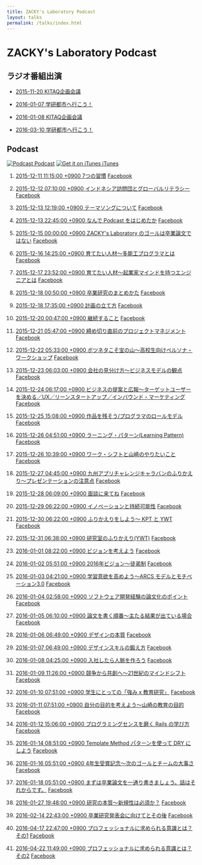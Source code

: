 ```yaml
---
title: ZACKY's Laboratory Podcast
layout: talks
permalink: /talks/index.html
---
```

# ZACKY's Laboratory Podcast

## ラジオ番組出演


* <a name="radio2015-11-20"></a>[2015-11-20 KITAQ企画会議](https://www.facebook.com/groups/1499000153763602/permalink/1499000600430224/)

* <a name="radio2016-01-07"></a>[2016-01-07 学研都市へ行こう！](http://hibiki882.jp/modules/program/index.php/gakken.html)

* <a name="radio2016-01-08"></a>[2016-01-08 KITAQ企画会議](https://www.facebook.com/groups/1499000153763602/permalink/1512359135761037/)

* <a name="radio2016-03-10"></a>[2016-03-10 学研都市へ行こう！](http://hibiki882.jp/modules/program/index.php/gakken.html)


## Podcast 

[![Podcast](https://zacky1972.github.io/assets/images/ico-blog.png) Podcast](https://zacky1972.github.io/podcast.xml)
[![Get it on iTunes](https://zacky1972.github.io/assets/svg/Get_it_on_iTunes_Badge_JP_1214.svg) iTunes](https://itunes.apple.com/jp/podcast/zackys-laboratory-podcast/id1078039941)


1. <a name="Podcast1"></a><a href="https://zacky1972.github.io/assets/talks/Podcast-0001-Seven-Habits.mp3" target="_blank" onclick="ga('send', 'pageview', {'page': '/assets/talks/Podcast-0001-Seven-Habits.mp3', 'title':'Podcast-0001-Seven-Habits'});">2015-12-11 11:15:00 +0900 7つの習慣</a> <a href="https://www.facebook.com/groups/1499000153763602/permalink/1499000873763530/" target="_blank">Facebook</a>

2. <a name="Podcast2"></a><a href="https://zacky1972.github.io/assets/talks/Podcast-0002-Global.mp3" target="_blank" onclick="ga('send', 'pageview', {'page': '/assets/talks/Podcast-0002-Global.mp3', 'title':'Podcast-0002-Global'});">2015-12-12 07:10:00 +0900 インドネシア訪問団とグローバルリテラシー</a> <a href="https://www.facebook.com/groups/1499000153763602/permalink/1499001383763479/" target="_blank">Facebook</a>

3. <a name="Podcast3"></a><a href="https://zacky1972.github.io/assets/talks/Podcast-0003-Songs.mp3" target="_blank" onclick="ga('send', 'pageview', {'page': '/assets/talks/Podcast-0003-Songs.mp3', 'title':'Podcast-0003-Songs'});">2015-12-13 12:19:00 +0900 テーマソングについて</a> <a href="https://www.facebook.com/groups/1499000153763602/permalink/1499036950426589/" target="_blank">Facebook</a>

4. <a name="Podcast4"></a><a href="https://zacky1972.github.io/assets/talks/Podcast-0004-Why-I-begin-Podcast.mp3" target="_blank" onclick="ga('send', 'pageview', {'page': '/assets/talks/Podcast-0004-Why-I-begin-Podcast.mp3', 'title':'Podcast-0004-Why-I-begin-Podcast'});">2015-12-13 22:45:00 +0900 なんで Podcast をはじめたか</a> <a href="https://www.facebook.com/groups/1499000153763602/permalink/1499218990408385/" target="_blank">Facebook</a>

5. <a name="Podcast5"></a><a href="https://zacky1972.github.io/assets/talks/Podcast-0005-Laboratory-Vision.mp3" target="_blank" onclick="ga('send', 'pageview', {'page': '/assets/talks/Podcast-0005-Laboratory-Vision.mp3', 'title':'Podcast-0005-Laboratory-Vision'});">2015-12-15 00:00:00 +0900 ZACKY's Laboratory のゴールは卒業論文ではない</a> <a href="https://www.facebook.com/groups/1499000153763602/permalink/1499662543697363/" target="_blank">Facebook</a>

6. <a name="Podcast6"></a><a href="https://zacky1972.github.io/assets/talks/Podcast-0006-Programmer.mp3" target="_blank" onclick="ga('send', 'pageview', {'page': '/assets/talks/Podcast-0006-Programmer.mp3', 'title':'Podcast-0006-Programmer'});">2015-12-16 14:25:00 +0900 育てたい人材〜多能工プログラマとは</a> <a href="https://www.facebook.com/groups/1499000153763602/permalink/1500341363629481/" target="_blank">Facebook</a>

7. <a name="Podcast7"></a><a href="https://zacky1972.github.io/assets/talks/Podcast-0007-Entrepreneur.mp3" target="_blank" onclick="ga('send', 'pageview', {'page': '/assets/talks/Podcast-0007-Entrepreneur.mp3', 'title':'Podcast-0007-Entrepreneur'});">2015-12-17 23:52:00 +0900 育てたい人材〜起業家マインドを持つエンジニアとは</a> <a href="https://www.facebook.com/groups/1499000153763602/permalink/1501154550214829/" target="_blank">Facebook</a>

8. <a name="Podcast8"></a><a href="https://zacky1972.github.io/assets/talks/Podcast-0008-Research-Method.mp3" target="_blank" onclick="ga('send', 'pageview', {'page': '/assets/talks/Podcast-0008-Research-Method.mp3', 'title':'Podcast-0008-Research-Method'});">2015-12-18 00:50:00 +0900 卒業研究のまとめかた</a> <a href="https://www.facebook.com/groups/1499000153763602/permalink/1501189646877986/" target="_blank">Facebook</a>

9. <a name="Podcast9"></a><a href="https://zacky1972.github.io/assets/talks/Podcast-0009-Planning.mp3" target="_blank" onclick="ga('send', 'pageview', {'page': '/assets/talks/Podcast-0009-Planning.mp3', 'title':'Podcast-0009-Planning'});">2015-12-18 17:35:00 +0900 計画の立て方</a> <a href="https://www.facebook.com/groups/1499000153763602/permalink/1501559233507694/" target="_blank">Facebook</a>

10. <a name="Podcast10"></a><a href="https://zacky1972.github.io/assets/talks/Podcast-0010-Continuation.mp3" target="_blank" onclick="ga('send', 'pageview', {'page': '/assets/talks/Podcast-0010-Continuation.mp3', 'title':'Podcast-0010-Continuation'});">2015-12-20 00:47:00 +0900 継続すること</a> <a href="https://www.facebook.com/groups/1499000153763602/permalink/1502226620107622/" target="_blank">Facebook</a>

11. <a name="Podcast11"></a><a href="https://zacky1972.github.io/assets/talks/Podcast-0011-Project-Management.mp3" target="_blank" onclick="ga('send', 'pageview', {'page': '/assets/talks/Podcast-0011-Project-Management.mp3', 'title':'Podcast-0011-Project-Management'});">2015-12-21 05:47:00 +0900 締め切り直前のプロジェクトマネジメント</a> <a href="https://www.facebook.com/groups/1499000153763602/permalink/1503264216670529/" target="_blank">Facebook</a>

12. <a name="Podcast12"></a><a href="https://zacky1972.github.io/assets/talks/Podcast-0012-Marketing.mp3" target="_blank" onclick="ga('send', 'pageview', {'page': '/assets/talks/Podcast-0012-Marketing.mp3', 'title':'Podcast-0012-Marketing'});">2015-12-22 05:33:00 +0900 ボツネタこそ宝の山〜高校生向けペルソナ・ワークショップ</a> <a href="https://www.facebook.com/groups/1499000153763602/permalink/1503925733271044/" target="_blank">Facebook</a>

13. <a name="Podcast13"></a><a href="https://zacky1972.github.io/assets/talks/Podcast-0013-Business-Model.mp3" target="_blank" onclick="ga('send', 'pageview', {'page': '/assets/talks/Podcast-0013-Business-Model.mp3', 'title':'Podcast-0013-Business-Model'});">2015-12-23 06:03:00 +0900 会社の見分け方〜ビジネスモデルの観点</a> <a href="https://www.facebook.com/groups/1499000153763602/permalink/1504391206557830/" target="_blank">Facebook</a>

14. <a name="Podcast14"></a><a href="https://zacky1972.github.io/assets/talks/Podcast-0014-Business-Proposal.mp3" target="_blank" onclick="ga('send', 'pageview', {'page': '/assets/talks/Podcast-0014-Business-Proposal.mp3', 'title':'Podcast-0014-Business-Proposal'});">2015-12-24 06:17:00 +0900 ビジネスの提案と広報〜ターゲットユーザーを決める／UX／リーンスタートアップ／インバウンド・マーケティング</a> <a href="https://www.facebook.com/groups/1499000153763602/permalink/1504862259844058/" target="_blank">Facebook</a>

15. <a name="Podcast15"></a><a href="https://zacky1972.github.io/assets/talks/Podcast-0015-Role-Model.mp3" target="_blank" onclick="ga('send', 'pageview', {'page': '/assets/talks/Podcast-0015-Role-Model.mp3', 'title':'Podcast-0015-Role-Model'});">2015-12-25 15:08:00 +0900 作品を残そう/プログラマのロールモデル</a> <a href="https://www.facebook.com/groups/1499000153763602/permalink/1505523266444624/" target="_blank">Facebook</a>

16. <a name="Podcast16"></a><a href="https://zacky1972.github.io/assets/talks/Podcast-0016-Learning-Pattern.mp3" target="_blank" onclick="ga('send', 'pageview', {'page': '/assets/talks/Podcast-0016-Learning-Pattern.mp3', 'title':'Podcast-0016-Learning-Pattern'});">2015-12-26 04:51:00 +0900 ラーニング・パターン(Learning Pattern)</a> <a href="https://www.facebook.com/groups/1499000153763602/permalink/1505810799749204/" target="_blank">Facebook</a>

17. <a name="Podcast17"></a><a href="https://zacky1972.github.io/assets/talks/Podcast-0017-Work-Shift.mp3" target="_blank" onclick="ga('send', 'pageview', {'page': '/assets/talks/Podcast-0017-Work-Shift.mp3', 'title':'Podcast-0017-Work-Shift'});">2015-12-26 10:39:00 +0900 ワーク・シフトと山崎のやりたいこと</a> <a href="https://www.facebook.com/groups/1499000153763602/permalink/1505940476402903/" target="_blank">Facebook</a>

18. <a name="Podcast18"></a><a href="https://zacky1972.github.io/assets/talks/Podcast-0018-Presentation.mp3" target="_blank" onclick="ga('send', 'pageview', {'page': '/assets/talks/Podcast-0018-Presentation.mp3', 'title':'Podcast-0018-Presentation'});">2015-12-27 04:45:00 +0900 九州アプリチャレンジキャラバンのふりかえり〜プレゼンテーションの注意点</a> <a href="https://www.facebook.com/groups/1499000153763602/permalink/1506328256364125/" target="_blank">Facebook</a>

19. <a name="Podcast19"></a><a href="https://zacky1972.github.io/assets/talks/Podcast-0019-Future-Course.mp3" target="_blank" onclick="ga('send', 'pageview', {'page': '/assets/talks/Podcast-0019-Future-Course.mp3', 'title':'Podcast-0019-Future-Course'});">2015-12-28 06:09:00 +0900 面談に来てね</a> <a href="https://www.facebook.com/groups/1499000153763602/permalink/1507061802957437/" target="_blank">Facebook</a>

20. <a name="Podcast20"></a><a href="https://zacky1972.github.io/assets/talks/Podcast-0020-Innovation.mp3" target="_blank" onclick="ga('send', 'pageview', {'page': '/assets/talks/Podcast-0020-Innovation.mp3', 'title':'Podcast-0020-Innovation'});">2015-12-29 06:22:00 +0900 イノベーションと持続可能性</a> <a href="https://www.facebook.com/groups/1499000153763602/permalink/1507557442907873/" target="_blank">Facebook</a>

21. <a name="Podcast21"></a><a href="https://zacky1972.github.io/assets/talks/Podcast-0021-Reflection-KPT-YWT.mp3" target="_blank" onclick="ga('send', 'pageview', {'page': '/assets/talks/Podcast-0021-Reflection-KPT-YWT.mp3', 'title':'Podcast-0021-Reflection-KPT-YWT'});">2015-12-30 06:22:00 +0900 ふりかえりをしよう〜 KPT と YWT</a> <a href="https://www.facebook.com/groups/1499000153763602/permalink/1508048856192065/" target="_blank">Facebook</a>

22. <a name="Podcast22"></a><a href="https://zacky1972.github.io/assets/talks/Podcast-0022-Laboratory-YWT.mp3" target="_blank" onclick="ga('send', 'pageview', {'page': '/assets/talks/Podcast-0022-Laboratory-YWT.mp3', 'title':'Podcast-0022-Laboratory-YWT'});">2015-12-31 06:38:00 +0900 研究室のふりかえり(YWT)</a> <a href="https://www.facebook.com/groups/1499000153763602/permalink/1508454476151503/" target="_blank">Facebook</a>

23. <a name="Podcast23"></a><a href="https://zacky1972.github.io/assets/talks/Podcast-0023-Vision.mp3" target="_blank" onclick="ga('send', 'pageview', {'page': '/assets/talks/Podcast-0023-Vision.mp3', 'title':'Podcast-0023-Vision'});">2016-01-01 08:22:00 +0900 ビジョンを考えよう</a> <a href="https://www.facebook.com/groups/1499000153763602/permalink/1508933596103591/" target="_blank">Facebook</a>

24. <a name="Podcast24"></a><a href="https://zacky1972.github.io/assets/talks/Podcast-0024-Apprenticeship.mp3" target="_blank" onclick="ga('send', 'pageview', {'page': '/assets/talks/Podcast-0024-Apprenticeship.mp3', 'title':'Podcast-0024-Apprenticeship'});">2016-01-02 05:51:00 +0900 2016年ビジョン〜徒弟制</a> <a href="https://www.facebook.com/groups/1499000153763602/permalink/1509371999393084/" target="_blank">Facebook</a>

25. <a name="Podcast25"></a><a href="https://zacky1972.github.io/assets/talks/Podcast-0025-Motivation.mp3" target="_blank" onclick="ga('send', 'pageview', {'page': '/assets/talks/Podcast-0025-Motivation.mp3', 'title':'Podcast-0025-Motivation'});">2016-01-03 04:21:00 +0900 学習意欲を高めよう〜ARCS モデルとモチベーション3.0</a> <a href="https://www.facebook.com/groups/1499000153763602/permalink/1509819809348303/" target="_blank">Facebook</a>

26. <a name="Podcast26"></a><a href="https://zacky1972.github.io/assets/talks/Podcast-0026-Reflection-Research.mp3" target="_blank" onclick="ga('send', 'pageview', {'page': '/assets/talks/Podcast-0026-Reflection-Research.mp3', 'title':'Podcast-0026-Reflection-Research'});">2016-01-04 02:58:00 +0900 ソフトウェア開発経験の論文化のポイント</a> <a href="https://www.facebook.com/groups/1499000153763602/permalink/1510275935969357/" target="_blank">Facebook</a>

27. <a name="Podcast27"></a><a href="https://zacky1972.github.io/assets/talks/Podcast-0027-Writing-Thesis.mp3" target="_blank" onclick="ga('send', 'pageview', {'page': '/assets/talks/Podcast-0027-Writing-Thesis.mp3', 'title':'Podcast-0027-Writing-Thesis'});">2016-01-05 06:10:00 +0900 論文を書く順番〜主たる結果が出ている場合</a> <a href="https://www.facebook.com/groups/1499000153763602/permalink/1510763979253886/" target="_blank">Facebook</a>

28. <a name="Podcast28"></a><a href="https://zacky1972.github.io/assets/talks/Podcast-0028-Designer.mp3" target="_blank" onclick="ga('send', 'pageview', {'page': '/assets/talks/Podcast-0028-Designer.mp3', 'title':'Podcast-0028-Designer'});">2016-01-06 06:49:00 +0900 デザインの本質</a> <a href="https://www.facebook.com/groups/1499000153763602/permalink/1511194575877493/" target="_blank">Facebook</a>

29. <a name="Podcast29"></a><a href="https://zacky1972.github.io/assets/talks/Podcast-0029-Design-Skill.mp3" target="_blank" onclick="ga('send', 'pageview', {'page': '/assets/talks/Podcast-0029-Design-Skill.mp3', 'title':'Podcast-0029-Design-Skill'});">2016-01-07 06:49:00 +0900 デザインスキルの鍛え方</a> <a href="https://www.facebook.com/groups/1499000153763602/permalink/1511598199170464/" target="_blank">Facebook</a>

30. <a name="Podcast30"></a><a href="https://zacky1972.github.io/assets/talks/Podcast-0030-Partnership.mp3" target="_blank" onclick="ga('send', 'pageview', {'page': '/assets/talks/Podcast-0030-Partnership.mp3', 'title':'Podcast-0030-Partnership'});">2016-01-08 04:25:00 +0900 入社したら人脈を作ろう</a> <a href="https://www.facebook.com/groups/1499000153763602/permalink/1511964799133804/" target="_blank">Facebook</a>

31. <a name="Podcast31"></a><a href="https://zacky1972.github.io/assets/talks/Podcast-0031-Give-and-Share.mp3" target="_blank" onclick="ga('send', 'pageview', {'page': '/assets/talks/Podcast-0031-Give-and-Share.mp3', 'title':'Podcast-0031-Give-and-Share'});">2016-01-09 11:26:00 +0900 競争から共創へ〜21世紀のマインドシフト</a> <a href="https://www.facebook.com/groups/1499000153763602/permalink/1512546909075593/" target="_blank">Facebook</a>

32. <a name="Podcast32"></a><a href="https://zacky1972.github.io/assets/talks/Podcast-0032-Streangths-Research.mp3" target="_blank" onclick="ga('send', 'pageview', {'page': '/assets/talks/Podcast-0032-Streangths-Research.mp3', 'title':'Podcast-0032-Streangths-Research'});">2016-01-10 07:51:00 +0900 学生にとっての「強み x 教育研究」</a> <a href="https://www.facebook.com/groups/1499000153763602/permalink/1512968879033396/" target="_blank">Facebook</a>

33. <a name="Podcast33"></a><a href="https://zacky1972.github.io/assets/talks/Podcast-0033-Purpose.mp3" target="_blank" onclick="ga('send', 'pageview', {'page': '/assets/talks/Podcast-0033-Purpose.mp3', 'title':'Podcast-0033-Purpose'});">2016-01-11 07:51:00 +0900 自分の目的を考えよう〜山崎の教育の目的</a> <a href="https://www.facebook.com/groups/1499000153763602/permalink/1513474832316134/" target="_blank">Facebook</a>

34. <a name="Podcast34"></a><a href="https://zacky1972.github.io/assets/talks/Podcast-0034-Software-Architecture.mp3" target="_blank" onclick="ga('send', 'pageview', {'page': '/assets/talks/Podcast-0034-Software-Architecture.mp3', 'title':'Podcast-0034-Software-Architecture'});">2016-01-12 15:06:00 +0900 プログラミングセンスを磨く Rails の学び方</a> <a href="https://www.facebook.com/groups/1499000153763602/permalink/1514053755591575/" target="_blank">Facebook</a>

35. <a name="Podcast35"></a><a href="https://zacky1972.github.io/assets/talks/Podcast-0035-DRY.mp3" target="_blank" onclick="ga('send', 'pageview', {'page': '/assets/talks/Podcast-0035-DRY.mp3', 'title':'Podcast-0035-DRY'});">2016-01-14 08:51:00 +0900 Template Method パターンを使って DRY にしよう</a> <a href="https://www.facebook.com/groups/1499000153763602/permalink/1514823062181311/" target="_blank">Facebook</a>

36. <a name="Podcast36"></a><a href="https://zacky1972.github.io/assets/talks/Podcast-0036-Congratulations.mp3" target="_blank" onclick="ga('send', 'pageview', {'page': '/assets/talks/Podcast-0036-Congratulations.mp3', 'title':'Podcast-0036-Congratulations'});">2016-01-16 05:51:00 +0900 4年生受賞記念〜次のゴールとチームの大事さ</a> <a href="https://www.facebook.com/groups/1499000153763602/permalink/1515627298767554/" target="_blank">Facebook</a>

37. <a name="Podcast37"></a><a href="https://zacky1972.github.io/assets/talks/Podcast-0037-Done-is-better-than-Perfect.mp3" target="_blank" onclick="ga('send', 'pageview', {'page': '/assets/talks/Podcast-0037-Done-is-better-than-Perfect.mp3', 'title':'Podcast-0037-Done-is-better-than-Perfect'});">2016-01-18 05:51:00 +0900 まずは卒業論文を一通り書きましょう。話はそれからです。</a> <a href="https://www.facebook.com/groups/1499000153763602/permalink/1516684855328465/" target="_blank">Facebook</a>

38. <a name="Podcast38"></a><a href="https://zacky1972.github.io/assets/talks/Podcast-0038-Reseach-Essence.mp3" target="_blank" onclick="ga('send', 'pageview', {'page': '/assets/talks/Podcast-0038-Reseach-Essence.mp3', 'title':'Podcast-0038-Reseach-Essence'});">2016-01-27 19:48:00 +0900 研究の本質〜新規性は必須か？</a> <a href="https://www.facebook.com/groups/1499000153763602/permalink/1520898684907082/" target="_blank">Facebook</a>

39. <a name="Podcast39"></a><a href="https://zacky1972.github.io/assets/talks/Podcast-0039-WillPower-for-Presentation.mp3" target="_blank" onclick="ga('send', 'pageview', {'page': '/assets/talks/Podcast-0039-WillPower-for-Presentation.mp3', 'title':'Podcast-0039-WillPower-for-Presentation'});">2016-02-14 22:43:00 +0900 卒業研究発表会に向けてとその後</a> <a href="https://www.facebook.com/groups/1499000153763602/permalink/1530178677312416/" target="_blank">Facebook</a>

40. <a name="Podcast40"></a><a href="https://zacky1972.github.io/assets/talks/Podcast-0040-Professional.mp3" target="_blank" onclick="ga('send', 'pageview', {'page': '/assets/talks/Podcast-0040-Professional.mp3', 'title':'Podcast-0040-Professional'});">2016-04-17 22:47:00 +0900 プロフェッショナルに求められる意識とは？ その1</a> <a href="https://www.facebook.com/groups/1499000153763602/permalink/1567172953612988/" target="_blank">Facebook</a>

41. <a name="Podcast41"></a><a href="https://zacky1972.github.io/assets/talks/Podcast-0041-Professional-2.mp3" target="_blank" onclick="ga('send', 'pageview', {'page': '/assets/talks/Podcast-0041-Professional-2.mp3', 'title':'Podcast-0041-Professional-2'});">2016-04-22 11:49:00 +0900 プロフェッショナルに求められる意識とは？ その2</a> <a href="https://www.facebook.com/groups/1499000153763602/permalink//" target="_blank">Facebook</a>


